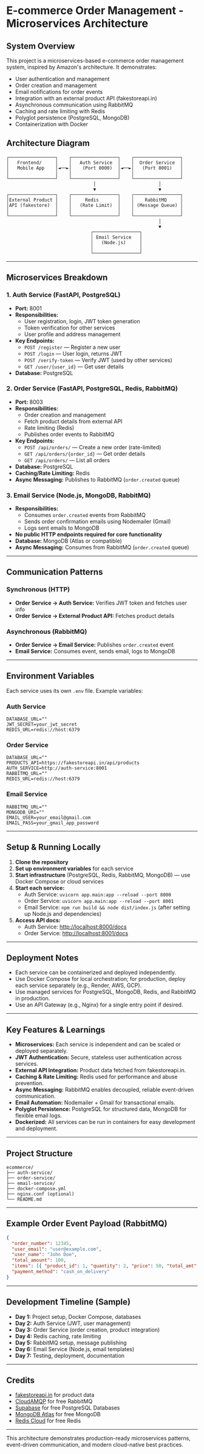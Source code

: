 # E-commerce Order Management - Microservices Architecture

## System Overview

This project is a microservices-based e-commerce order management system, inspired by Amazon's architecture. It demonstrates:

- User authentication and management
- Order creation and management
- Email notifications for order events
- Integration with an external product API (fakestoreapi.in)
- Asynchronous communication using RabbitMQ
- Caching and rate limiting with Redis
- Polyglot persistence (PostgreSQL, MongoDB)
- Containerization with Docker

## Architecture Diagram

```
┌─────────────────┐    ┌─────────────────┐    ┌─────────────────┐
│   Frontend/     │    │   Auth Service  │    │  Order Service  │
│   Mobile App    │◄──►│    (Port 8000)  │◄──►│   (Port 8001)   │
│                 │    │                 │    │                 │
└─────────────────┘    └─────────────────┘    └─────────────────┘
                                │                       │
                                ▼                       ▼
┌─────────────────┐    ┌─────────────────┐    ┌─────────────────┐
│External Product │    │     Redis       │    │    RabbitMQ     │
│API (fakestore)  │    │   (Rate Limit)  │    │ (Message Queue) │
│                 │    │                 │    │                 │
└─────────────────┘    └─────────────────┘    └─────────────────┘
                                                        │
                                                        ▼
                               ┌─────────────────┐
                               │ Email Service   │
                               │   (Node.js)     │
                               │                 │
                               └─────────────────┘
```

---

## Microservices Breakdown

### 1. Auth Service (FastAPI, PostgreSQL)

- **Port:** 8001
- **Responsibilities:**
  - User registration, login, JWT token generation
  - Token verification for other services
  - User profile and address management
- **Key Endpoints:**
  - `POST /register` — Register a new user
  - `POST /login` — User login, returns JWT
  - `POST /verify-token` — Verify JWT (used by other services)
  - `GET /user/{user_id}` — Get user details
- **Database:** PostgreSQL

### 2. Order Service (FastAPI, PostgreSQL, Redis, RabbitMQ)

- **Port:** 8003
- **Responsibilities:**
  - Order creation and management
  - Fetch product details from external API
  - Rate limiting (Redis)
  - Publishes order events to RabbitMQ
- **Key Endpoints:**
  - `POST /api/orders/` — Create a new order (rate-limited)
  - `GET /api/orders/{order_id}` — Get order details
  - `GET /api/orders/` — List all orders
- **Database:** PostgreSQL
- **Caching/Rate Limiting:** Redis
- **Async Messaging:** Publishes to RabbitMQ (`order.created` queue)

### 3. Email Service (Node.js, MongoDB, RabbitMQ)

- **Responsibilities:**
  - Consumes `order.created` events from RabbitMQ
  - Sends order confirmation emails using Nodemailer (Gmail)
  - Logs sent emails to MongoDB
- **No public HTTP endpoints required for core functionality**
- **Database:** MongoDB (Atlas or compatible)
- **Async Messaging:** Consumes from RabbitMQ (`order.created` queue)

---

## Communication Patterns

### Synchronous (HTTP)

- **Order Service → Auth Service:** Verifies JWT token and fetches user info
- **Order Service → External Product API:** Fetches product details

### Asynchronous (RabbitMQ)

- **Order Service → Email Service:** Publishes `order.created` event
- **Email Service:** Consumes event, sends email, logs to MongoDB

---

## Environment Variables

Each service uses its own `.env` file. Example variables:

### Auth Service

```
DATABASE_URL=""
JWT_SECRET=your_jwt_secret
REDIS_URL=redis://host:6379
```

### Order Service

```
DATABASE_URL=""
PRODUCTS_API=https://fakestoreapi.in/api/products
AUTH_SERVICE=http://auth-service:8001
RABBITMQ_URL=""
REDIS_URL=redis://host:6379
```

### Email Service

```
RABBITMQ_URL=""
MONGODB_URI=""
EMAIL_USER=your_email@gmail.com
EMAIL_PASS=your_gmail_app_password
```

---

## Setup & Running Locally

1. **Clone the repository**
2. **Set up environment variables** for each service
3. **Start infrastructure** (PostgreSQL, Redis, RabbitMQ, MongoDB) — use Docker Compose or cloud services
4. **Start each service:**
   - Auth Service: `uvicorn app.main:app --reload --port 8000`
   - Order Service: `uvicorn app.main:app --reload --port 8001`
   - Email Service: `npm run build && node dist/index.js` (after setting up Node.js and dependencies)
5. **Access API docs:**
   - Auth Service: [http://localhost:8000/docs](http://localhost:8000/docs)
   - Order Service: [http://localhost:8001/docs](http://localhost:8001/docs)

---

## Deployment Notes

- Each service can be containerized and deployed independently.
- Use Docker Compose for local orchestration; for production, deploy each service separately (e.g., Render, AWS, GCP).
- Use managed services for PostgreSQL, MongoDB, Redis, and RabbitMQ in production.
- Use an API Gateway (e.g., Nginx) for a single entry point if desired.

---

## Key Features & Learnings

- **Microservices:** Each service is independent and can be scaled or deployed separately.
- **JWT Authentication:** Secure, stateless user authentication across services.
- **External API Integration:** Product data fetched from fakestoreapi.in.
- **Caching & Rate Limiting:** Redis used for performance and abuse prevention.
- **Async Messaging:** RabbitMQ enables decoupled, reliable event-driven communication.
- **Email Automation:** Nodemailer + Gmail for transactional emails.
- **Polyglot Persistence:** PostgreSQL for structured data, MongoDB for flexible email logs.
- **Dockerized:** All services can be run in containers for easy development and deployment.

---

## Project Structure

```
ecommerce/
├── auth-service/
├── order-service/
├── email-service/
├── docker-compose.yml
├── nginx.conf (optional)
└── README.md
```

---

## Example Order Event Payload (RabbitMQ)

```json
{
  "order_number": 12345,
  "user_email": "user@example.com",
  "user_name": "John Doe",
  "total_amount": 100,
  "items": [{ "product_id": 1, "quantity": 2, "price": 50, "total_amt": 100 }],
  "payment_method": "cash_on_delivery"
}
```

---

## Development Timeline (Sample)

- **Day 1:** Project setup, Docker Compose, databases
- **Day 2:** Auth Service (JWT, user management)
- **Day 3:** Order Service (order creation, product integration)
- **Day 4:** Redis caching, rate limiting
- **Day 5:** RabbitMQ setup, message publishing
- **Day 6:** Email Service (Node.js, email templates)
- **Day 7:** Testing, deployment, documentation

---

## Credits

- [fakestoreapi.in](https://fakestoreapi.in) for product data
- [CloudAMQP](https://www.cloudamqp.com/) for free RabbitMQ
- [Supabase](https://supabase.com/) for free PostgreSQL Databases
- [MongoDB Atlas](https://www.mongodb.com/atlas/database) for free MongoDB
- [Redis Cloud](https://redis.com/try-free/) for free Redis

---

This architecture demonstrates production-ready microservices patterns, event-driven communication, and modern cloud-native best practices.
